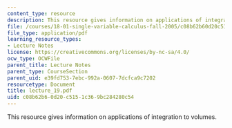```yaml
---
content_type: resource
description: This resource gives information on applications of integration to volumes.
file: /courses/18-01-single-variable-calculus-fall-2005/c08b62b60d20c5151c369bc284280c54_lecture_19.pdf
file_type: application/pdf
learning_resource_types:
- Lecture Notes
license: https://creativecommons.org/licenses/by-nc-sa/4.0/
ocw_type: OCWFile
parent_title: Lecture Notes
parent_type: CourseSection
parent_uid: e39fd753-7ebc-992a-0607-7dcfca9c7202
resourcetype: Document
title: lecture_19.pdf
uid: c08b62b6-0d20-c515-1c36-9bc284280c54
---
```

This resource gives information on applications of integration to volumes.